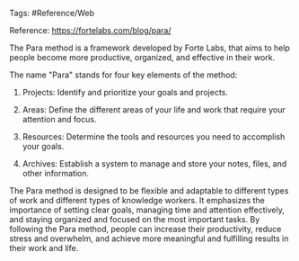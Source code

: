 
Tags: #Reference/Web

Reference: https://fortelabs.com/blog/para/

The Para method is a framework developed by Forte Labs, that aims to help people become more productive, organized, and effective in their work.

The name "Para" stands for four key elements of the method:

1.  Projects: Identify and prioritize your goals and projects.
    
2.  Areas: Define the different areas of your life and work that require your attention and focus.
    
3.  Resources: Determine the tools and resources you need to accomplish your goals.
    
4.  Archives: Establish a system to manage and store your notes, files, and other information.
    

The Para method is designed to be flexible and adaptable to different types of work and different types of knowledge workers. It emphasizes the importance of setting clear goals, managing time and attention effectively, and staying organized and focused on the most important tasks. By following the Para method, people can increase their productivity, reduce stress and overwhelm, and achieve more meaningful and fulfilling results in their work and life.


